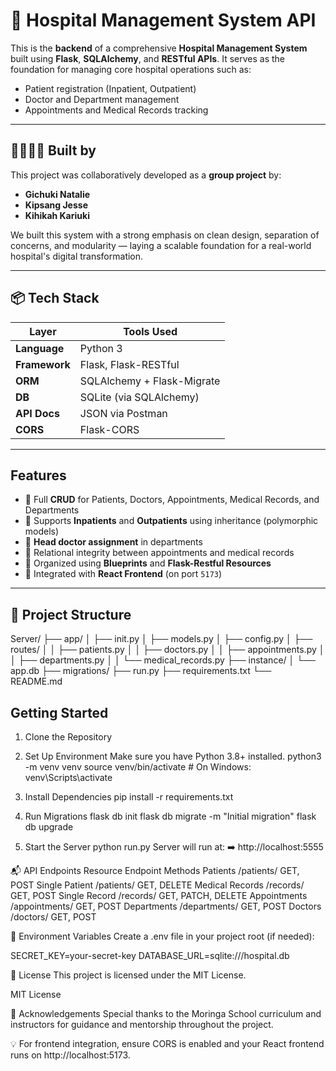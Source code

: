 # 🏥 Hospital Management System API

This is the **backend** of a comprehensive **Hospital Management System** built using **Flask**, **SQLAlchemy**, and **RESTful APIs**. It serves as the foundation for managing core hospital operations such as:

- Patient registration (Inpatient, Outpatient)
- Doctor and Department management
- Appointments and Medical Records tracking

---

## 👨‍👩‍👧‍👦 Built by

This project was collaboratively developed as a **group project** by:

- **Gichuki Natalie**  
- **Kipsang Jesse**  
- **Kihikah Kariuki**

We built this system with a strong emphasis on clean design, separation of concerns, and modularity — laying a scalable foundation for a real-world hospital's digital transformation.

---

## 📦 Tech Stack

| Layer        | Tools Used                      |
|------------- |---------------------------------|
| **Language** | Python 3                        |
| **Framework**| Flask, Flask-RESTful            |
| **ORM**      | SQLAlchemy + Flask-Migrate      |
| **DB**       | SQLite (via SQLAlchemy)         |
| **API Docs** | JSON via Postman                |
| **CORS**     | Flask-CORS                      |

---

## Features

- 🔹 Full **CRUD** for Patients, Doctors, Appointments, Medical Records, and Departments
- 🔹 Supports **Inpatients** and **Outpatients** using inheritance (polymorphic models)
- 🔹 **Head doctor assignment** in departments
- 🔹 Relational integrity between appointments and medical records
- 🔹 Organized using **Blueprints** and **Flask-Restful Resources**
- 🔹 Integrated with **React Frontend** (on port `5173`)

---

## 📁 Project Structure

Server/
├── app/
│ ├── init.py
│ ├── models.py
│ ├── config.py
│ ├── routes/
│ │ ├── patients.py
│ │ ├── doctors.py
│ │ ├── appointments.py
│ │ ├── departments.py
│ │ └── medical_records.py
├── instance/
│ └── app.db
├── migrations/
├── run.py
├── requirements.txt
└── README.md


##  Getting Started

1. Clone the Repository

2. Set Up Environment
Make sure you have Python 3.8+ installed.
python3 -m venv venv
source venv/bin/activate  # On Windows: venv\Scripts\activate

3. Install Dependencies
pip install -r requirements.txt

4. Run Migrations
flask db init
flask db migrate -m "Initial migration"
flask db upgrade

5. Start the Server
python run.py
Server will run at:
➡️ http://localhost:5555

📬 API Endpoints
Resource	        Endpoint	        Methods
Patients	        /patients/	        GET, POST
Single Patient	   /patients/<id>	    GET, DELETE
Medical Records	    /records/	        GET, POST
Single Record	    /records/<id>	    GET, PATCH, DELETE
Appointments	   /appointments/	    GET, POST
Departments 	  /departments/	        GET, POST
Doctors	            /doctors/	        GET, POST

📌 Environment Variables
Create a .env file in your project root (if needed):

SECRET_KEY=your-secret-key
DATABASE_URL=sqlite:///hospital.db


📄 License
This project is licensed under the MIT License.

MIT License


🤝 Acknowledgements
Special thanks to the Moringa School curriculum and instructors for guidance and mentorship throughout the project.

💡 For frontend integration, ensure CORS is enabled and your React frontend runs on http://localhost:5173.











